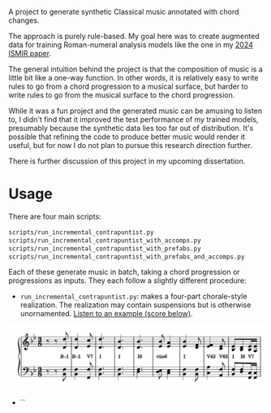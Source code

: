A project to generate synthetic Classical music annotated with chord changes.

The approach is purely rule-based. My goal here was to create augmented data for training Roman-numeral analysis models like the one in my [2024 ISMIR paper](TODO). 

The general intuition behind the project is that the composition of music is a little bit like a one-way function. In other words, it is relatively easy to write rules to go from a chord progression to a musical surface, but harder to write rules to go from the musical surface to the chord progression.

While it was a fun project and the generated music can be amusing to listen to, I didn't find that it improved the test performance of my trained models, presumably because the synthetic data lies too far out of distribution. It's possible that refining the code to produce better music would render it useful, but for now I do not plan to pursue this research direction further.

There is further discussion of this project in my upcoming dissertation.

# Usage

There are four main scripts:

```
scripts/run_incremental_contrapuntist.py
scripts/run_incremental_contrapuntist_with_accomps.py
scripts/run_incremental_contrapuntist_with_prefabs.py
scripts/run_incremental_contrapuntist_with_prefabs_and_accomps.py
```

Each of these generate music in batch, taking a chord progression or progressions as inputs. They each follow a slightly different procedure:

- `run_incremental_contrapuntist.py`: makes a four-part chorale-style realization. The realization may contain suspensions but is otherwise unornamented. [Listen to an example (score below)](docs/mozart_structural_0000192.mp3).

![Example of the output of `run_incremental_contrapuntist.py`](docs/mozart_structural_0000192.jpg)

- ``
